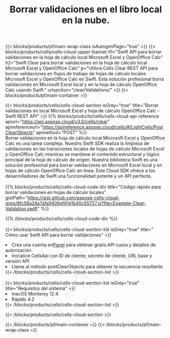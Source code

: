 ﻿---
title:  Borrar validaciones en el libro local en la nube.
description: API y SDK en la nube para borrar validaciones en Microsoft Excel y OpenOffice Calc. Validaciones claras en hojas de cálculo locales mediante la nube Cells API. El SDK admite tipos de lenguajes de desarrollo. Incluyen Android, C#, Go, Java, NodeJS, Perl, PHP, Python, Ruby y Swift.
url: /es/swift/clear/validations/
---
{{< blocks/products/pf/main-wrap-class isAutogenPage="true" >}}
{{< blocks/products/cells/cells-cloud-upper-banner h1="Swift API para borrar validaciones en la hoja de cálculo local Microsoft Excel y OpenOffice Calc" h2="Swift Clear para borrar validaciones en la hoja de cálculo local Microsoft Excel y OpenOffice Calc" p="Utilice Cells Clear REST API para borrar validaciones en flujos de trabajo de hojas de cálculo locales Microsoft Excel y OpenOffice Calc en Swift. Esta solución profesional borra validaciones en Microsoft Excel local y en la hoja de cálculo OpenOffice Calc usando Swift." urlsection="clear/Validations/" >}}
{{< blocks/products/pf/main-container >}}

{{< blocks/products/cells/cells-cloud-section isGrey="true" title="Borrar validaciones en local Microsoft Excel y hoja de cálculo OpenOffice Calc - Swift REST API" >}}
{{% blocks/products/cells/cells-cloud-api-reference apiurl="https://api.aspose.cloud/v3.0/cells/clear" apireferenceurl="https://apireference.aspose.cloud/cells/#/LightCells/PostClearObjects" apimethod="POST" %}}
<br/>
Borrar validaciones en la hoja de cálculo local Microsoft Excel y OpenOffice Calc es una tarea compleja. Nuestro Swift SDK realiza la limpieza de validaciones en las transiciones locales de hojas de cálculo Microsoft Excel y OpenOffice Calc mientras se mantiene el contenido estructural y lógico principal de la hoja de cálculo de origen. Nuestra biblioteca Swift es una solución profesional para borrar validaciones en Microsoft Excel local y en hojas de cálculo OpenOffice Calc en línea. Este Cloud SDK ofrece a los desarrolladores de Swift una funcionalidad potente y un API perfecto.
<br/>
<br/>
{{% blocks/products/cells/cells-cloud-code-div title="Código rápido para borrar validaciones en hojas de cálculo locales" gistPath="https://gist.github.com/aspose-cells-cloud-gists/8fc58a24a7afa9406ef61e1b40c55727.js?file=Example-Clear-Validation.swift" %}}
  
{{% /blocks/products/cells/cells-cloud-code-div %}}
<br/>
<br/>
{{< blocks/products/cells/cells-cloud-section-list isGrey="true" title=" Cómo usar Swift API para borrar validaciones" >}}
<li> Crea una cuenta en<a href="https://dashboard.aspose.cloud/">Panel</a> para obtener gratis API cuota y detalles de autorización</li>
<li>Inicialice CellsApi con ID de cliente, secreto de cliente, URL base y versión API</li>
<li>Llame al método postClearObjects para obtener la secuencia resultante</li>
{{< /blocks/products/cells/cells-cloud-section-list >}}
<br/>
<br/>
{{< blocks/products/cells/cells-cloud-section-list isGrey="true" title="Requisitos del sistema" >}}
<li>macOS Monterey 12.4</li>
<li>Rápido 4.2</li>
{{< /blocks/products/cells/cells-cloud-section-list >}}

{{< /blocks/products/cells/cells-cloud-section >}}

{{< /blocks/products/pf/main-container >}}
{{< /blocks/products/pf/main-wrap-class >}}
